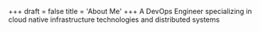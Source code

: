 +++
draft = false
title = 'About Me'
+++
A DevOps Engineer specializing in cloud native infrastructure technologies and distributed systems
